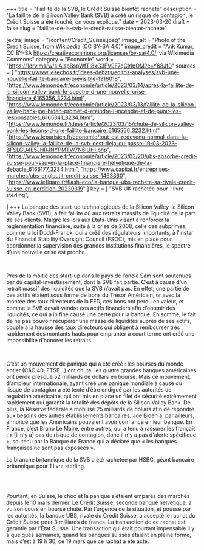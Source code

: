 +++
title = "Faillite de la SVB, le Crédit Suisse bientôt racheté"
description = "La faillite de la Silicon Valley Bank (SVB) a créé un risque de contagion, le Crédit Suisse a été touché, on vous explique."
date = 2023-03-20
draft = false
slug = "faillite-de-la-svb-le-credit-suisse-bientot-rachete"

[extra]
image = "/content/Credit_Suisse.jpeg"
image_alt = "Photo of the Credit Suisse, from Wikipedia (CC BY-SA 4.0)"
image_credit = "Ank Kumar, CC BY-SA <https://creativecommons.org/licenses/by-sa/4.0/>, via Wikimedia Commons"
category = "Économie"
word = "https://1drv.ms/w/s!AlspBspWfTI8xG3FV9F7qClrIpOM?e=Y68Jf0"
sources = [
    "https://www.lesechos.fr/idees-debats/editos-analyses/svb-une-nouvelle-faillite-bancaire-previsible-1916018",
    "https://www.lemonde.fr/economie/article/2023/03/14/apres-la-faillite-de-la-silicon-valley-bank-le-spectre-d-une-nouvelle-crise-financiere_6165356_3234.html",
    "https://www.lemonde.fr/economie/article/2023/03/13/faillite-de-la-silicon-valley-bank-joe-biden-promet-d-eteindre-l-incendie-et-de-punir-les-responsables_6165341_3234.html",
    "https://www.lemonde.fr/idees/article/2023/03/15/chute-de-silicon-valley-bank-les-lecons-d-une-faillite-bancaire_6165566_3232.html",
    "https://www.leparisien.fr/economie/tout-est-redevenu-normal-dans-la-silicon-valley-la-faillite-de-la-svb-cest-deja-du-passe-19-03-2023-BFSLGU4E5JHRJNYPMTW7N6IUHI.php",
    "https://www.lemonde.fr/economie/article/2023/03/20/ubs-absorbe-credit-suisse-pour-sauver-la-place-financiere-helvetique-de-la-debacle_6166177_3234.html",
    "https://www.capital.fr/entreprises-marches/ubs-engloutit-credit-suisse-1463360",
    "https://www.lefigaro.fr/flash-eco/la-banque-ubs-rachete-sa-rivale-credit-suisse-en-perdition-20230319"
]
key = [
    "SVB UK rachetée pour 1 livre sterling",

]
+++
La banque des start-up technologiques de la Silicon Valley, la Silicon Valley Bank (SVB), a fait faillite dû aux retraits massifs de liquidité de la part de ses clients. Malgré les lois aux États-Unis visant à renforcer la réglementation financière, suite à la crise de 2008, celle des subprimes, comme la loi Dodd-Franck, qui a créé des régulateurs importants, à l’instar du Financial Stability Oversight Council (FSOC), mis en place pour coordonner la supervision des grandes institutions financières, le spectre d’une nouvelle crise est proche.  

<br />

Près de la moitié des start-up dans le pays de l’oncle Sam sont soutenues par du capital-investissement, dont la SVB fait partie. C’est à cause d’un retrait massif des liquidités que la SVB n’avait pas. En effet, une partie de ces actifs étaient sous forme de bons du Trésor Américain, or avec la montée des taux directeurs de la FED, ces bons ont perdu en valeur, et comme la SVB devait vendre ces actifs financiers afin d’obtenir des liquidités, ce qui a in fine causé une perte pour la banque. En somme, le fait de ne pas pouvoir récupérer une masse de liquidités auprès de ses actifs, couplé à la hausse des taux directeurs qui obligent à rembourser très rapidement des montants hauts pour emprunter à court terme ont créé une impossibilité d’honorer les retraits.  

<br />

C’est un mouvement de panique qui a été créé : les bourses du monde entier (CAC 40, FTSE...) ont chuté, les quatre grandes banques américaines ont perdu presque 52 milliards de dollars en bourse. Mais ce mouvement, d’ampleur internationale, ayant créé une panique mondiale à cause du risque de contagion a été tenté d’être endigué par les autorités de régulation américaine, qui ont mis en place un filet de sécurité extrêmement rapidement qui garantit la totalité des dépôts de la Silicon Valley Bank. De plus, la Réserve fédérale a mobilisé 25 milliards de dollars afin de répondre aux besoins des autres établissements bancaires. Joe Biden a, par ailleurs, annoncé que les Américains pouvaient avoir confiance en leur banque. En France, c’est Bruno Le Maire, entre autres, qui a tenu à rassurer les français : « [il n’y a] pas de risque de contagion, donc il n'y a pas d'alerte spécifique », soutenu par la Banque de France qui a déclaré que « les banques françaises ne sont pas exposées ».  

La branche britannique de la SVB a été rachetée par HSBC, géant bancaire britannique pour 1 livre sterling.  

<br /><br />

Pourtant, en Suisse, le choc et la panique s’étaient emparés des marchés depuis le 10 mars dernier. Le Crédit Suisse, seconde banque helvétique, a vu son cours en bourse chuté. Par l’urgence de la situation, et poussé par les autorités, la banque UBS, rivale du Crédit Suisse, a accepté le rachat du Crédit Suisse pour 3 milliards de francs. La transaction de ce rachat est garantie par l’État Suisse. Une transaction qui était pourtant impensable il y a quelques semaines, quand les banques suisses étaient en pleine forme, mais c’est à 19 h 30, ce 19 mars que ce rachat a été acté.